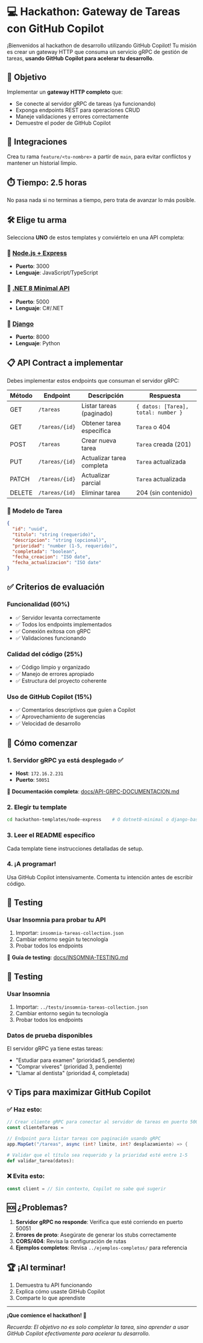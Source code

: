 # 💻 Hackathon: Gateway de Tareas con GitHub Copilot

¡Bienvenidos al hackathon de desarrollo utilizando GitHub Copilot! Tu misión es crear un gateway HTTP que consuma un servicio gRPC de gestión de tareas, **usando GitHub Copilot para acelerar tu desarrollo**.

## 🎯 Objetivo

Implementar un **gateway HTTP completo** que:
- Se conecte al servidor gRPC de tareas (ya funcionando)
- Exponga endpoints REST para operaciones CRUD
- Maneje validaciones y errores correctamente
- Demuestre el poder de GitHub Copilot

## 🚀 Integraciones
Crea tu rama `feature/<tu-nombre>` a partir de `main`, para evitar conflictos y mantener un historial limpio.

## ⏱️ Tiempo: 2.5 horas

No pasa nada si no terminas a tiempo, pero trata de avanzar lo más posible.

## 🛠️ Elige tu arma

Selecciona **UNO** de estos templates y conviértelo en una API completa:

### 📁 [Node.js + Express](./node-express/)
- **Puerto**: 3000
- **Lenguaje**: JavaScript/TypeScript

### 📁 [.NET 8 Minimal API](./dotnet8-minimal/)
- **Puerto**: 5000
- **Lenguaje**: C#/.NET

### 📁 [Django](./django-basic/)
- **Puerto**: 8000
- **Lenguaje**: Python


## 📋 API Contract a implementar

Debes implementar estos endpoints que consuman el servidor gRPC:

| Método | Endpoint | Descripción | Respuesta |
|--------|----------|-------------|-----------|
| GET | `/tareas` | Listar tareas (paginado) | `{ datos: [Tarea], total: number }` |
| GET | `/tareas/{id}` | Obtener tarea específica | `Tarea` o 404 |
| POST | `/tareas` | Crear nueva tarea | `Tarea` creada (201) |
| PUT | `/tareas/{id}` | Actualizar tarea completa | `Tarea` actualizada |
| PATCH | `/tareas/{id}` | Actualizar parcial | `Tarea` actualizada |
| DELETE | `/tareas/{id}` | Eliminar tarea | 204 (sin contenido) |

### 📝 Modelo de Tarea

```json
{
  "id": "uuid",
  "titulo": "string (requerido)",
  "descripcion": "string (opcional)",  
  "prioridad": "number (1-5, requerido)",
  "completada": "boolean",
  "fecha_creacion": "ISO date",
  "fecha_actualizacion": "ISO date"
}
```

## ✅ Criterios de evaluación

### Funcionalidad (60%)
- ✅ Servidor levanta correctamente
- ✅ Todos los endpoints implementados
- ✅ Conexión exitosa con gRPC
- ✅ Validaciones funcionando

### Calidad del código (25%)
- ✅ Código limpio y organizado
- ✅ Manejo de errores apropiado
- ✅ Estructura del proyecto coherente

### Uso de GitHub Copilot (15%)
- ✅ Comentarios descriptivos que guíen a Copilot
- ✅ Aprovechamiento de sugerencias
- ✅ Velocidad de desarrollo

## 🚦 Cómo comenzar

### 1. Servidor gRPC ya está desplegado ✅
- **Host**: `172.16.2.231`
- **Puerto**: `50051`

📖 **Documentación completa**: [docs/API-GRPC-DOCUMENTACION.md](./docs/API-GRPC-DOCUMENTACION.md)

### 2. Elegir tu template
```bash
cd hackathon-templates/node-express    # O dotnet8-minimal o django-basic
```

### 3. Leer el README específico
Cada template tiene instrucciones detalladas de setup.

### 4. ¡A programar! 
Usa GitHub Copilot intensivamente. Comenta tu intención antes de escribir código.

## 🧪 Testing

### Usar Insomnia para probar tu API
1. Importar: `insomnia-tareas-collection.json`
2. Cambiar entorno según tu tecnología
3. Probar todos los endpoints

📖 **Guía de testing**: [docs/INSOMNIA-TESTING.md](./docs/INSOMNIA-TESTING.md)

## 🧪 Testing

### Usar Insomnia
1. Importar: `../tests/insomnia-tareas-collection.json`
2. Cambiar entorno según tu tecnología
3. Probar todos los endpoints

### Datos de prueba disponibles
El servidor gRPC ya tiene estas tareas:
- "Estudiar para examen" (prioridad 5, pendiente)
- "Comprar víveres" (prioridad 3, pendiente)  
- "Llamar al dentista" (prioridad 4, completada)

## 💡 Tips para maximizar GitHub Copilot

### ✅ Haz esto:
```javascript
// Crear cliente gRPC para conectar al servidor de tareas en puerto 50051
const clienteTareas = 
```

```csharp
// Endpoint para listar tareas con paginación usando gRPC
app.MapGet("/tareas", async (int? limite, int? desplazamiento) => {
```

```python
# Validar que el título sea requerido y la prioridad esté entre 1-5
def validar_tarea(datos):
```

### ❌ Evita esto:
```javascript
const client = // Sin contexto, Copilot no sabe qué sugerir
```

## 🆘 ¿Problemas?

1. **Servidor gRPC no responde**: Verifica que esté corriendo en puerto 50051
2. **Errores de proto**: Asegúrate de generar los stubs correctamente
3. **CORS/404**: Revisa la configuración de rutas
4. **Ejemplos completos**: Revisa `../ejemplos-completos/` para referencia

## 🏆 ¡Al terminar!

1. Demuestra tu API funcionando
2. Explica cómo usaste GitHub Copilot
3. Comparte lo que aprendiste

---

**¡Que comience el hackathon! 🎉**

*Recuerda: El objetivo no es solo completar la tarea, sino aprender a usar GitHub Copilot efectivamente para acelerar tu desarrollo.*
